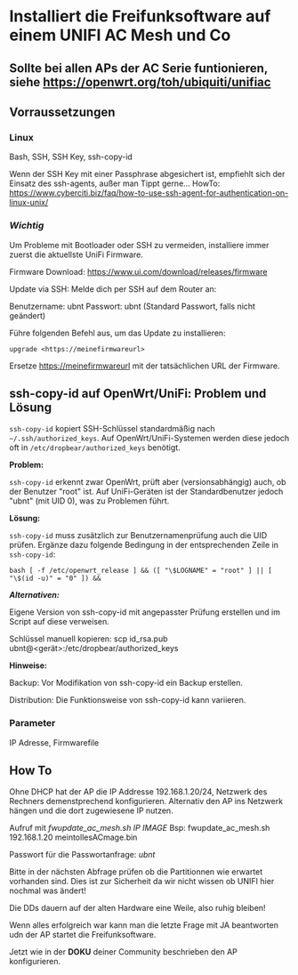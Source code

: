 # Installiert die Freifunksoftware auf einem UNIFI AC Mesh und Co

## Sollte bei allen APs der AC Serie funtionieren, siehe <https://openwrt.org/toh/ubiquiti/unifiac>

## Vorraussetzungen

### Linux

Bash, SSH, SSH Key, ssh-copy-id

Wenn der SSH Key mit einer Passphrase abgesichert ist, empfiehlt sich der Einsatz des ssh-agents, außer man Tippt gerne...
HowTo: <https://www.cyberciti.biz/faq/how-to-use-ssh-agent-for-authentication-on-linux-unix/>

### ***Wichtig***

Um Probleme mit Bootloader oder SSH zu vermeiden, installiere immer zuerst die aktuellste UniFi Firmware.

Firmware Download:
<https://www.ui.com/download/releases/firmware>

Update via SSH:
Melde dich per SSH auf dem Router an:

Benutzername: ubnt
Passwort: ubnt (Standard Passwort, falls nicht geändert)

Führe folgenden Befehl aus, um das Update zu installieren:

`upgrade <https://meinefirmwareurl>`

Ersetze <https://meinefirmwareurl> mit der tatsächlichen URL der  Firmware.

## ssh-copy-id auf OpenWrt/UniFi: Problem und Lösung

`ssh-copy-id` kopiert SSH-Schlüssel standardmäßig nach `~/.ssh/authorized_keys`.
Auf OpenWrt/UniFi-Systemen werden diese jedoch oft in `/etc/dropbear/authorized_keys` benötigt.

**Problem:**

`ssh-copy-id` erkennt zwar OpenWrt, prüft aber (versionsabhängig) auch, ob der Benutzer "root" ist.
Auf UniFi-Geräten ist der Standardbenutzer jedoch "ubnt" (mit UID 0), was zu Problemen führt.

**Lösung:**

`ssh-copy-id` muss zusätzlich zur Benutzernamenprüfung auch die UID prüfen.
Ergänze dazu folgende Bedingung in der entsprechenden Zeile in `ssh-copy-id`:

`bash
[ -f /etc/openwrt_release ] && ([ "\$LOGNAME" = "root" ] || [ "\$(id -u)" = "0" ]) &&`

***Alternativen:***

Eigene Version von ssh-copy-id mit angepasster Prüfung erstellen und im Script auf diese verweisen.

Schlüssel manuell kopieren: scp id_rsa.pub ubnt@<gerät>:/etc/dropbear/authorized_keys

****Hinweise:****

Backup: Vor Modifikation von ssh-copy-id ein Backup erstellen.

Distribution: Die Funktionsweise von ssh-copy-id kann variieren.

### Parameter

IP Adresse, Firmwarefile

## How To

Ohne DHCP hat der AP die IP Addresse 192.168.1.20/24, Netzwerk des Rechners demenstprechend konfigurieren.
Alternativ den AP ins Netzwerk hängen und die dort zugewiesene IP nutzen.

Aufruf mit *fwupdate_ac_mesh.sh IP IMAGE*  Bsp: fwupdate_ac_mesh.sh 192.168.1.20 meintollesACmage.bin

Passwort für die Passwortanfrage: *ubnt*

Bitte in der nächsten Abfrage prüfen ob die Partitionnen wie erwartet vorhanden sind.
Dies ist zur Sicherheit da wir nicht wissen ob UNIFI hier nochmal was ändert!

Die DDs dauern auf der alten Hardware eine Weile, also ruhig bleiben!

Wenn alles erfolgreich war kann man die letzte Frage mit JA beantworten udn der AP startet die Freifunksoftware.

Jetzt wie in der **DOKU** deiner Community beschrieben den AP konfigurieren.
